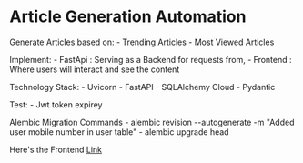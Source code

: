 # Article Generation Automation

Generate Articles based on:
    - Trending Articles
    - Most Viewed Articles

Implement:
    - FastApi : Serving as a Backend for requests from,
    - Frontend : Where users will interact and see the content

Technology Stack:
    - Uvicorn
    - FastAPI
    - SQLAlchemy Cloud
    - Pydantic

Test:
    - Jwt token expirey

Alembic Migration Commands
    - alembic revision --autogenerate -m "Added user mobile number in user table"
    - alembic upgrade head

Here's the Frontend [Link](https://github.com/parthlathiya2697/openeye-backend-dev)
